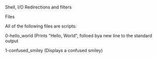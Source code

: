Shell, I/O Redirections and filters

Files 

All of the following files are scripts:

0-hello_world (Prints "Hello, World", folloed bya new line to the standard output

1-confused_smiley (Displays a confused smiley)
